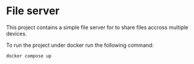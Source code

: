 # File server

This project contains a simple file server for to share files accross multiple devices.

To run the project under docker run the following command:

```sh
docker compose up
```